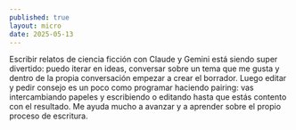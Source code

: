 ```yaml
---
published: true
layout: micro
date: 2025-05-13
---
```


Escribir relatos de ciencia ficción con Claude y Gemini está siendo super divertido:
puedo iterar en ideas, conversar sobre un tema que me gusta y dentro de la propia
conversación empezar a crear el borrador. Luego editar y pedir consejo es un poco
como programar haciendo pairing: vas intercambiando papeles y escribiendo o editando
hasta que estás contento con el resultado. Me ayuda mucho a avanzar y a aprender sobre
el propio proceso de escritura.
